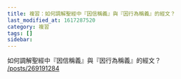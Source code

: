 ```yaml
---
title: 複習：如何調解聖經中『因信稱義』與『因行為稱義』的經文？
last_modified_at: 1617287520
category: 複習
tags: []
sidebar: 
---
```


<p>如何調解聖經中『因信稱義』與『因行為稱義』的經文？<br/>
<a href="/posts/269191284" target="_blank">/posts/269191284</a></p>
<p> </p>
